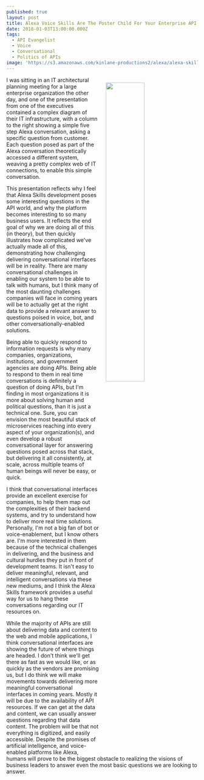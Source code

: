 ```yaml
---
published: true
layout: post
title: Alexa Voice Skills Are The Poster Child For Your Enterprise API Efforts
date: 2018-01-03T13:00:00.000Z
tags:
  - API Evangelist
  - Voice
  - Conversational
  - Politics of APIs
image: 'https://s3.amazonaws.com/kinlane-productions2/alexa/alexa-skills.png'
---
```

<p><img src="https://s3.amazonaws.com/kinlane-productions2/alexa/alexa-skills.png" align="right" width="45%" style="padding: 15px;" /></p>I was sitting in an IT architectural planning meeting for a large enterprise organization the other day, and one of the presentation from one of the executives contained a complex diagram of their IT infrastructure, with a column to the right showing a simple five step Alexa conversation, asking a specific question from customer. Each question posed as part of the Alexa conversation theoretically accessed a different system, weaving a pretty complex web of IT connections, to enable this simple conversation.

This presentation reflects why I feel that Alexa Skills development poses some interesting questions in the API world, and why the platform becomes interesting to so many business users. It reflects the end goal of why we are doing all of this (in theory), but then quickly illustrates how complicated we've actually made all of this, demonstrating how challenging delivering conversational interfaces will be in reality. There are many conversational challenges in enabling our system to be able to talk with humans, but I think many of the most daunting challenges companies will face in coming years will be to actually get at the right data to provide a relevant answer to questions poised in voice, bot, and other conversationally-enabled solutions.

Being able to quickly respond to information requests is why many companies, organizations, institutions, and government agencies are doing APIs. Being able to respond to them in real time conversations is definitely a question of doing APIs, but I'm finding in most organizations it is more about solving human and political questions, than it is just a technical one. Sure, you can envision the most beautiful stack of microservices reaching into every aspect of your organization(s), and even develop a robust conversational layer for answering questions posed across that stack, but delivering it all consistently, at scale, across multiple teams of human beings will never be easy, or quick.

I think that conversational interfaces provide an excellent exercise for companies, to help them map out the complexities of their backend systems, and try to understand how to deliver more real time solutions. Personally, I'm not a big fan of bot or voice-enablement, but I know others are. I'm more interested in them because of the technical challenges in delivering, and the business and cultural hurdles they put in front of development teams. It isn't easy to deliver meaningful, relevant, and intelligent conversations via these new mediums, and I think the Alexa Skills framework provides a useful way for us to hang these conversations regarding our IT resources on.

While the majority of APIs are still about delivering data and content to the web and mobile applications, I think conversational interfaces are showing the future of where things are headed. I don't think we'll get there as fast as we would like, or as quickly as the vendors are promising us, but I do think we will make movements towards delivering more meaningful conversational interfaces in coming years. Mostly it will be due to the availability of API resources. If we can get at the data and content, we can usually answer questions regarding that data content. The problem will be that not everything is digitized, and easily accessible. Despite the promises of artificial intelligence, and voice-enabled platforms like Alexa, humans will prove to be the biggest obstacle to realizing the visions of business leaders to answer even the most basic questions we are looking to answer.

